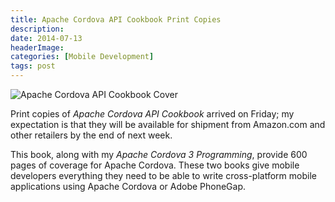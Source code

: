 ```yaml
---
title: Apache Cordova API Cookbook Print Copies
description: 
date: 2014-07-13
headerImage: 
categories: [Mobile Development]
tags: post
---
```


![Apache Cordova API Cookbook Cover](/images/covers/acac-cover-160.png)

Print copies of *Apache Cordova API Cookbook* arrived on Friday; my expectation is that they will be available for shipment from Amazon.com and other retailers by the end of next week.

This book, along with my *Apache Cordova 3 Programming*, provide 600 pages of coverage for Apache Cordova. These two books give mobile developers everything they need to be able to write cross-platform mobile applications using Apache Cordova or Adobe PhoneGap.